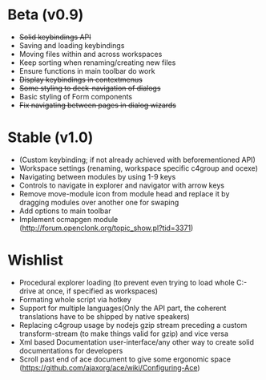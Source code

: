 # Beta (v0.9)
- ~~Solid keybindings API~~
- Saving and loading keybindings
- Moving files within and across workspaces
- Keep sorting when renaming/creating new files
- Ensure functions in main toolbar do work
- ~~Display keybindings in contextmenus~~
- ~~Some styling to deck-navigation of dialogs~~
- Basic styling of Form components
- ~~Fix navigating between pages in dialog wizards~~

# Stable (v1.0)
- (Custom keybinding; if not already achieved with beforementioned API)
- Workspace settings (renaming, workspace specific c4group and ocexe)
- Navigating between modules by using 1-9 keys
- Controls to navigate in explorer and navigator with arrow keys
- Remove move-module icon from module head and replace it by dragging modules over another one for swaping
- Add options to main toolbar
- Implement ocmapgen module (http://forum.openclonk.org/topic_show.pl?tid=3371)

# Wishlist
- Procedural explorer loading (to prevent even trying to load whole C:-drive at once, if specified as workspaces)
- Formating whole script via hotkey
- Support for multiple languages(Only the API part, the coherent translations have to be shipped by native speakers)
- Replacing c4group usage by nodejs gzip stream preceding a custom transform-stream (to make things valid for gzip) and vice versa
- Xml based Documentation user-interface/any other way to create solid documentations for developers
- Scroll past end of ace document to give some ergonomic space (https://github.com/ajaxorg/ace/wiki/Configuring-Ace)